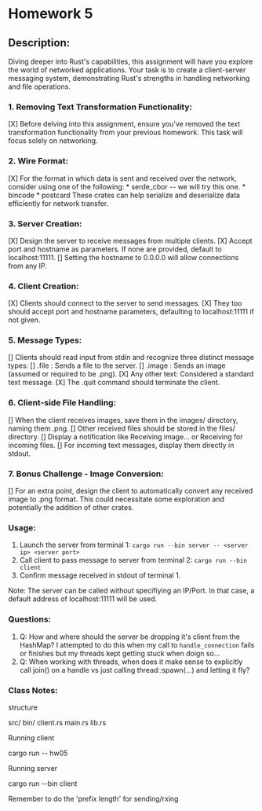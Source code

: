 # Homework 5

## Description:

Diving deeper into Rust's capabilities, this assignment will have you explore the world of networked applications. Your task is to create a client-server messaging system, demonstrating Rust's strengths in handling networking and file operations.

### 1. Removing Text Transformation Functionality:

  [X] Before delving into this assignment, ensure you've removed the text transformation functionality from your previous homework. This task will focus solely on networking.

### 2. Wire Format:

  [X] For the format in which data is sent and received over the network, consider using one of the following:
    * serde_cbor -- we will try this one.
    * bincode
    * postcard
  These crates can help serialize and deserialize data efficiently for network transfer.

### 3. Server Creation:

  [X] Design the server to receive messages from multiple clients.
  [X] Accept port and hostname as parameters. If none are provided, default to localhost:11111.
  [] Setting the hostname to 0.0.0.0 will allow connections from any IP.

### 4. Client Creation:

  [X] Clients should connect to the server to send messages.
  [X] They too should accept port and hostname parameters, defaulting to localhost:11111 if not given.

### 5. Message Types:

  [] Clients should read input from stdin and recognize three distinct message types:
    [] .file <path>: Sends a file to the server.
    [] .image <path>: Sends an image (assumed or required to be .png).
    [X] Any other text: Considered a standard text message.
  [X] The .quit command should terminate the client.

### 6. Client-side File Handling:

  [] When the client receives images, save them in the images/ directory, naming them <timestamp>.png.
  [] Other received files should be stored in the files/ directory.
  [] Display a notification like Receiving image... or Receiving <filename> for incoming files.
  [] For incoming text messages, display them directly in stdout.

### 7. Bonus Challenge - Image Conversion:

  [] For an extra point, design the client to automatically convert any received image to .png format. This could necessitate some exploration and potentially the addition of other crates.

### Usage:

1. Launch the server from terminal 1: `cargo run --bin server -- <server ip> <server port>`
2. Call client to pass message to server from terminal 2: `cargo run --bin client`
3. Confirm message received in stdout of terminal 1.

Note: The server can be called without specifiying an IP/Port. In that case, a default address of localhost:11111 will be used.

### Questions:

1. Q: How and where should the server be dropping it's client from the HashMap? I attempted to do this when my call to `handle_connection` fails or finishes but my threads kept getting stuck when doign so...
2. Q: When working with threads, when does it make sense to explicitly call join() on a handle vs just calling thread::spawn(...) and letting it fly?

### Class Notes:


structure 

src/
  bin/ 
    client.rs
  main.rs
  lib.rs

Running client

  cargo run -- hw05

Running server

  cargo run --bin client

Remember to do the 'prefix length' for sending/rxing